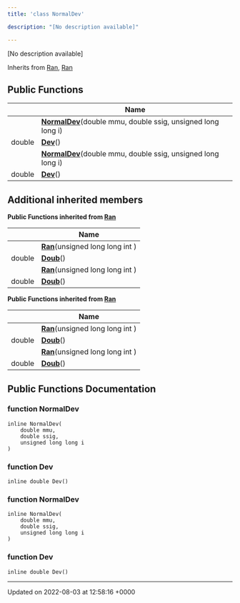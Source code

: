 ```yaml
---
title: 'class NormalDev'

description: "[No description available]"

---
```









[No description available]

Inherits from [Ran](/documentation/code/colliderbit/classes/classran/), [Ran](/documentation/code/colliderbit/classes/classran/)

## Public Functions

|                | Name           |
| -------------- | -------------- |
| | **[NormalDev](/documentation/code/colliderbit/classes/classnormaldev/#function-normaldev)**(double mmu, double ssig, unsigned long long i) |
| double | **[Dev](/documentation/code/colliderbit/classes/classnormaldev/#function-dev)**() |
| | **[NormalDev](/documentation/code/colliderbit/classes/classnormaldev/#function-normaldev)**(double mmu, double ssig, unsigned long long i) |
| double | **[Dev](/documentation/code/colliderbit/classes/classnormaldev/#function-dev)**() |

## Additional inherited members

**Public Functions inherited from [Ran](/documentation/code/colliderbit/classes/classran/)**

|                | Name           |
| -------------- | -------------- |
| | **[Ran](/documentation/code/colliderbit/classes/classran/#function-ran)**(unsigned long long int ) |
| double | **[Doub](/documentation/code/colliderbit/classes/classran/#function-doub)**() |
| | **[Ran](/documentation/code/colliderbit/classes/classran/#function-ran)**(unsigned long long int ) |
| double | **[Doub](/documentation/code/colliderbit/classes/classran/#function-doub)**() |

**Public Functions inherited from [Ran](/documentation/code/colliderbit/classes/classran/)**

|                | Name           |
| -------------- | -------------- |
| | **[Ran](/documentation/code/colliderbit/classes/classran/#function-ran)**(unsigned long long int ) |
| double | **[Doub](/documentation/code/colliderbit/classes/classran/#function-doub)**() |
| | **[Ran](/documentation/code/colliderbit/classes/classran/#function-ran)**(unsigned long long int ) |
| double | **[Doub](/documentation/code/colliderbit/classes/classran/#function-doub)**() |


## Public Functions Documentation

### function NormalDev

```
inline NormalDev(
    double mmu,
    double ssig,
    unsigned long long i
)
```


### function Dev

```
inline double Dev()
```


### function NormalDev

```
inline NormalDev(
    double mmu,
    double ssig,
    unsigned long long i
)
```


### function Dev

```
inline double Dev()
```


-------------------------------

Updated on 2022-08-03 at 12:58:16 +0000